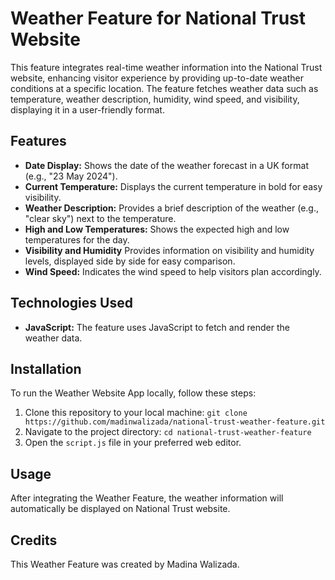 # Weather Feature for National Trust Website

This feature integrates real-time weather information into the National Trust website, enhancing visitor experience by providing up-to-date weather conditions at a specific location. The feature fetches weather data such as temperature, weather description, humidity, wind speed, and visibility, displaying it in a user-friendly format.

## Features

- **Date Display:** Shows the date of the weather forecast in a UK format (e.g., "23 May 2024").
- **Current Temperature:** Displays the current temperature in bold for easy visibility.
- **Weather Description:** Provides a brief description of the weather (e.g., "clear sky") next to the temperature.
- **High and Low Temperatures:** Shows the expected high and low temperatures for the day.
- **Visibility and Humidity** Provides information on visibility and humidity levels, displayed side by side for easy comparison.
- **Wind Speed:** Indicates the wind speed to help visitors plan accordingly.


## Technologies Used

- **JavaScript:** The feature uses JavaScript to fetch and render the weather data.

## Installation

To run the Weather Website App locally, follow these steps:

1. Clone this repository to your local machine:
``
git clone https://github.com/madinwalizada/national-trust-weather-feature.git
``
2. Navigate to the project directory:
``
cd national-trust-weather-feature
``
3. Open the `script.js` file in your preferred web editor.

## Usage

After integrating the Weather Feature, the weather information will automatically be displayed on National Trust website.


## Credits
This Weather Feature was created by Madina Walizada.
